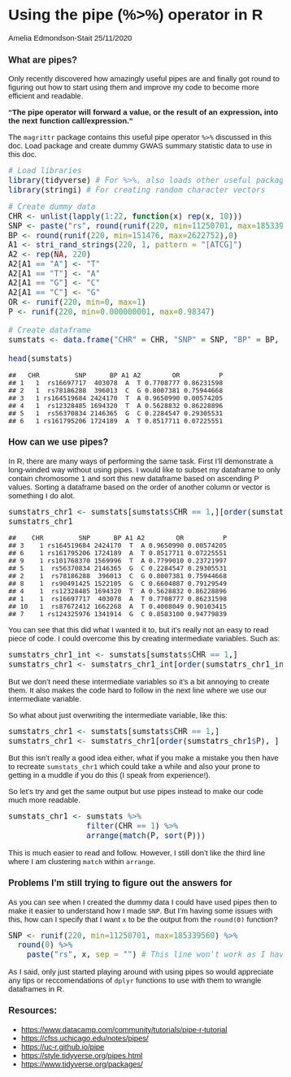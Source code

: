 Using the pipe (%\>%) operator in R
================
Amelia Edmondson-Stait
25/11/2020

<style type="text/css">

body{ /* Normal  */
      font-size: 15px;
      font-family: Arial;
  }

code.r{ /* Code block */
    font-size: 15px;
}

</style>

### What are pipes?

Only recently discovered how amazingly useful pipes are and finally got
round to figuring out how to start using them and improve my code to
become more efficient and readable.

**“The pipe operator will forward a value, or the result of an
expression, into the next function call/expression.”**

The `magrittr` package contains this useful pipe operator `%>%`
discussed in this doc. Load package and create dummy GWAS summary
statistic data to use in this doc.

``` r
# Load libraries
library(tidyverse) # For %>%, also loads other useful packages (see resources links at end of this doc).
library(stringi) # For creating random character vectors
```

``` r
# Create dummy data
CHR <- unlist(lapply(1:22, function(x) rep(x, 10)))
SNP <- paste("rs", round(runif(220, min=11250701, max=185339560),0), sep = "")
BP <- round(runif(220, min=151476, max=2622752),0)
A1 <- stri_rand_strings(220, 1, pattern = "[ATCG]")
A2 <- rep(NA, 220)
A2[A1 == "A"] <- "T"
A2[A1 == "T"] <- "A"
A2[A1 == "G"] <- "C"
A2[A1 == "C"] <- "G"
OR <- runif(220, min=0, max=1)
P <- runif(220, min=0.000000001, max=0.98347)

# Create dataframe
sumstats <- data.frame("CHR" = CHR, "SNP" = SNP, "BP" = BP, "A1" = A1, "A2" = A2, "OR" = OR, "P" = P)

head(sumstats)
```

    ##   CHR         SNP      BP A1 A2        OR          P
    ## 1   1  rs16697717  403078  A  T 0.7708777 0.86231598
    ## 2   1  rs78186288  396013  C  G 0.8007381 0.75944668
    ## 3   1 rs164519684 2424170  T  A 0.9650990 0.00574205
    ## 4   1  rs12328485 1694320  T  A 0.5628832 0.86228896
    ## 5   1  rs56370834 2146365  G  C 0.2284547 0.29305531
    ## 6   1 rs161795206 1724189  A  T 0.8517711 0.07225551

### How can we use pipes?

In R, there are many ways of performing the same task. First I’ll
demonstrate a long-winded way without using pipes. I would like to
subset my dataframe to only contain chromosome 1 and sort this new
dataframe based on ascending P values. Sorting a dataframe based on the
order of another column or vector is something I do alot.

``` r
sumstatrs_chr1 <- sumstats[sumstats$CHR == 1,][order(sumstats[sumstats$CHR == 1,]$P), ]
sumstatrs_chr1
```

    ##    CHR         SNP      BP A1 A2        OR          P
    ## 3    1 rs164519684 2424170  T  A 0.9650990 0.00574205
    ## 6    1 rs161795206 1724189  A  T 0.8517711 0.07225551
    ## 9    1 rs101768370 1569996  T  A 0.7799010 0.23721997
    ## 5    1  rs56370834 2146365  G  C 0.2284547 0.29305531
    ## 2    1  rs78186288  396013  C  G 0.8007381 0.75944668
    ## 8    1  rs90491425 1522105  G  C 0.6604887 0.79129549
    ## 4    1  rs12328485 1694320  T  A 0.5628832 0.86228896
    ## 1    1  rs16697717  403078  A  T 0.7708777 0.86231598
    ## 10   1  rs87672412 1662268  A  T 0.4008049 0.90103415
    ## 7    1 rs124325976 1341914  G  C 0.8583100 0.94779839

You can see that this did what I wanted it to, but it’s really not an
easy to read piece of code. I could overcome this by creating
intermediate variables. Such as:

``` r
sumstatrs_chr1_int <- sumstats[sumstats$CHR == 1,]
sumstatrs_chr1 <- sumstatrs_chr1_int[order(sumstatrs_chr1_int$P), ]
```

But we don’t need these intermediate variables so it’s a bit annoying to
create them. It also makes the code hard to follow in the next line
where we use our intermediate variable.

So what about just overwriting the intermediate variable, like this:

``` r
sumstatrs_chr1 <- sumstats[sumstats$CHR == 1,]
sumstatrs_chr1 <- sumstatrs_chr1[order(sumstatrs_chr1$P), ]
```

But this isn’t really a good idea either, what if you make a mistake you
then have to recreate `sumstats_chr1` which could take a while and also
your prone to getting in a muddle if you do this (I speak from
experience\!).

So let’s try and get the same output but use pipes instead to make our
code much more readable.

``` r
sumstats_chr1 <- sumstats %>%
                 filter(CHR == 1) %>%
                 arrange(match(P, sort(P)))
```

This is much easier to read and follow. However, I still don’t like the
third line where I am clustering `match` within `arrange`.

### Problems I’m still trying to figure out the answers for

As you can see when I created the dummy data I could have used pipes
then to make it easier to understand how I made `SNP`. But I’m having
some issues with this, how can I specify that I want `x` to be the
output from the `round(0)` function?

``` r
SNP <- runif(220, min=11250701, max=185339560) %>%
  round(0) %>%
    paste("rs", x, sep = "") # This line won't work as I haven't defined x.
```

As I said, only just started playing around with using pipes so would
appreciate any tips or reccomendations of `dplyr` functions to use with
them to wrangle dataframes in R.

### Resources:

  - <https://www.datacamp.com/community/tutorials/pipe-r-tutorial>
  - <https://cfss.uchicago.edu/notes/pipes/>
  - <https://uc-r.github.io/pipe>
  - <https://style.tidyverse.org/pipes.html>
  - <https://www.tidyverse.org/packages/>
